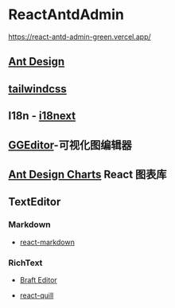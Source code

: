 # ReactAntdAdmin

<https://react-antd-admin-green.vercel.app/>

## [Ant Design](https://ant-design.antgroup.com/index-cn)

## [tailwindcss](https://tailwindcss.com/)

## I18n - [i18next](https://react.i18next.com/getting-started)

## [GGEditor](https://github.com/gaoli/GGEditor)-可视化图编辑器

## [Ant Design Charts](https://charts.ant.design/) React 图表库

## TextEditor

### Markdown

- [react-markdown](http://rexxars.github.io/react-markdown/)

### RichText

- [Braft Editor](https://braft.margox.cn/)

- [react-quill](https://zenoamaro.github.io/react-quill/)